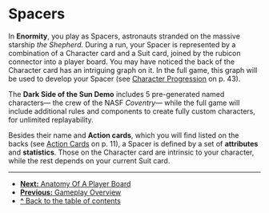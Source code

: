 # Spacers

In **Enormity**, you play as Spacers, astronauts
stranded on the massive starship *the Shepherd*.
During a run, your Spacer is represented by a combination of a Character card and a Suit card, joined
by the rubicon connector into a player board. You
may have noticed the back of the Character card
has an intriguing graph on it. In the full game, this
graph will be used to develop your Spacer (see [Character Progression](in-the-full-game.md#character-progression) on p. 43).

The **Dark Side of the Sun Demo** includes 5 pre-generated named characters— the crew of the NASF
*Coventry*— while the full game will include additional
rules and components to create fully custom characters, for unlimited replayability.

Besides their name and **Action cards**, which you
will find listed on the backs (see [Action Cards](action-card.md) on p. 11), 
a Spacer is defined by a set of **attributes** and
**statistics**. Those on the Character card are intrinsic
to your character, while the rest depends on your
current Suit card.

---

- [**Next:** Anatomy Of A Player Board](anatomy-of-a-player-board.md)
- [**Previous:** Gameplay Overview](gameplay-overview.md)
- [**^** Back to the table of contents](README.md)
